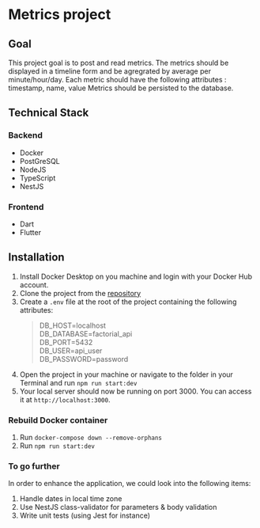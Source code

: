 # Metrics project

## Goal

This project goal is to post and read metrics.
The metrics should be displayed in a timeline form and be agregrated by average per minute/hour/day.
Each metric should have the following attributes : timestamp, name, value
Metrics should be persisted to the database.

## Technical Stack

### Backend

- Docker
- PostGreSQL
- NodeJS
- TypeScript
- NestJS

### Frontend

- Dart
- Flutter

## Installation

1. Install Docker Desktop on you machine and login with your Docker Hub account.
2. Clone the project from the [repository](https://github.com/leslie-martinez/factorial-project)
3. Create a `.env` file at the root of the project containing the following attributes: 
    > DB_HOST=localhost  
    > DB_DATABASE=factorial_api  
    > DB_PORT=5432  
    > DB_USER=api_user  
    > DB_PASSWORD=password  
4. Open the project in your machine or navigate to the folder in your Terminal and run `npm run start:dev`
5. Your local server should now be running on port 3000. You can access it at `http://localhost:3000`.

### Rebuild Docker container
1. Run `docker-compose down --remove-orphans`
1. Run `npm run start:dev`


### To go further
In order to enhance the application, we could look into the following items:

1. Handle dates in local time zone
2. Use NestJS class-validator for parameters & body validation
3. Write unit tests (using Jest for instance)

